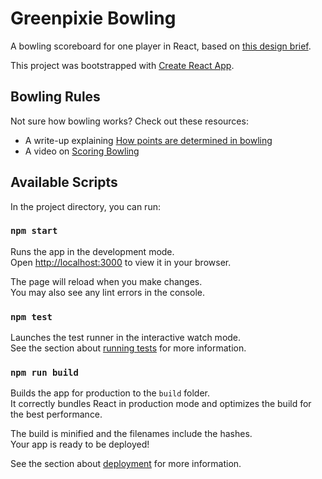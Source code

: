 # Greenpixie Bowling

A bowling scoreboard for one player in React, based on [this design brief](https://greenpixie.notion.site/greenpixie/Coding-task-Bowling-8fd3f1258d0e4f9faec63828a336d225).

This project was bootstrapped with [Create React App](https://github.com/facebook/create-react-app).

## Bowling Rules
Not sure how bowling works? Check out these resources:

* A write-up explaining [How points are determined in bowling](https://www.myactivesg.com/sports/bowling/how-to-play/bowling-rules/how-are-points-determined-in-bowling)
* A video on [Scoring Bowling](https://www.youtube.com/watch?v=aBe71sD8o8c)

## Available Scripts

In the project directory, you can run:

### `npm start`

Runs the app in the development mode.\
Open [http://localhost:3000](http://localhost:3000) to view it in your browser.

The page will reload when you make changes.\
You may also see any lint errors in the console.

### `npm test`

Launches the test runner in the interactive watch mode.\
See the section about [running tests](https://facebook.github.io/create-react-app/docs/running-tests) for more information.

### `npm run build`

Builds the app for production to the `build` folder.\
It correctly bundles React in production mode and optimizes the build for the best performance.

The build is minified and the filenames include the hashes.\
Your app is ready to be deployed!

See the section about [deployment](https://facebook.github.io/create-react-app/docs/deployment) for more information.
